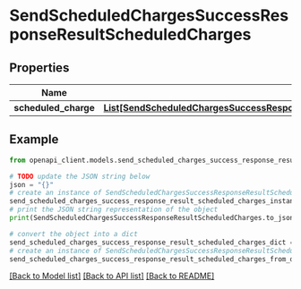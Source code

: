 # SendScheduledChargesSuccessResponseResultScheduledCharges


## Properties

Name | Type | Description | Notes
------------ | ------------- | ------------- | -------------
**scheduled_charge** | [**List[SendScheduledChargesSuccessResponseResultScheduledChargesScheduledChargeInner]**](SendScheduledChargesSuccessResponseResultScheduledChargesScheduledChargeInner.md) |  | 

## Example

```python
from openapi_client.models.send_scheduled_charges_success_response_result_scheduled_charges import SendScheduledChargesSuccessResponseResultScheduledCharges

# TODO update the JSON string below
json = "{}"
# create an instance of SendScheduledChargesSuccessResponseResultScheduledCharges from a JSON string
send_scheduled_charges_success_response_result_scheduled_charges_instance = SendScheduledChargesSuccessResponseResultScheduledCharges.from_json(json)
# print the JSON string representation of the object
print(SendScheduledChargesSuccessResponseResultScheduledCharges.to_json())

# convert the object into a dict
send_scheduled_charges_success_response_result_scheduled_charges_dict = send_scheduled_charges_success_response_result_scheduled_charges_instance.to_dict()
# create an instance of SendScheduledChargesSuccessResponseResultScheduledCharges from a dict
send_scheduled_charges_success_response_result_scheduled_charges_from_dict = SendScheduledChargesSuccessResponseResultScheduledCharges.from_dict(send_scheduled_charges_success_response_result_scheduled_charges_dict)
```
[[Back to Model list]](../README.md#documentation-for-models) [[Back to API list]](../README.md#documentation-for-api-endpoints) [[Back to README]](../README.md)


